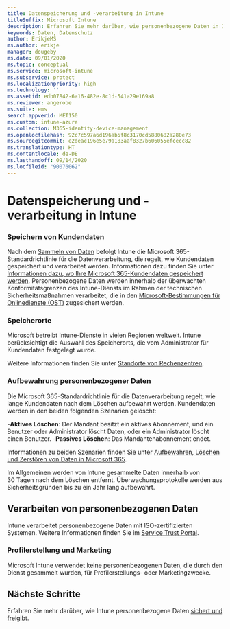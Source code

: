 ```yaml
---
title: Datenspeicherung und -verarbeitung in Intune
titleSuffix: Microsoft Intune
description: Erfahren Sie mehr darüber, wie personenbezogene Daten in Intune gespeichert und verarbeitet werden.
keywords: Daten, Datenschutz
author: ErikjeMS
ms.author: erikje
manager: dougeby
ms.date: 09/01/2020
ms.topic: conceptual
ms.service: microsoft-intune
ms.subservice: protect
ms.localizationpriority: high
ms.technology: ''
ms.assetid: edb07842-6a16-482e-8c1d-541a29e169a8
ms.reviewer: angerobe
ms.suite: ems
search.appverid: MET150
ms.custom: intune-azure
ms.collection: M365-identity-device-management
ms.openlocfilehash: 92c7c597a6d196ab5f8c3170cd5880682a280e73
ms.sourcegitcommit: e2deac196e5e79a183aaf8327b606055efcecc82
ms.translationtype: HT
ms.contentlocale: de-DE
ms.lasthandoff: 09/14/2020
ms.locfileid: "90076062"
---
```

# <a name="data-storage-and-processing-in-intune"></a>Datenspeicherung und -verarbeitung in Intune

### <a name="storing-customer-data"></a>Speichern von Kundendaten

Nach dem [Sammeln von Daten](privacy-data-collect.md) befolgt Intune die Microsoft 365-Standardrichtlinie für die Datenverarbeitung, die regelt, wie Kundendaten gespeichert und verarbeitet werden. Informationen dazu finden Sie unter [Informationen dazu, wo Ihre Microsoft 365-Kundendaten gespeichert werden](https://docs.microsoft.com/microsoft-365/enterprise/o365-data-locations). Personenbezogene Daten werden innerhalb der überwachten Konformitätsgrenzen des Intune-Diensts im Rahmen der technischen Sicherheitsmaßnahmen verarbeitet, die in den [Microsoft-Bestimmungen für Onlinedienste (OST)](https://www.microsoftvolumelicensing.com/DocumentSearch.aspx?Mode=3&DocumentTypeId=46) zugesichert werden.

### <a name="storage-locations"></a>Speicherorte

Microsoft betreibt Intune-Dienste in vielen Regionen weltweit. Intune berücksichtigt die Auswahl des Speicherorts, die vom Administrator für Kundendaten festgelegt wurde.

Weitere Informationen finden Sie unter [Standorte von Rechenzentren](https://docs.microsoft.com/microsoft-365/enterprise/o365-data-locations?view=o365-worldwide#data-center-locations).

### <a name="personal-data-retention"></a>Aufbewahrung personenbezogener Daten

Die Microsoft 365-Standardrichtlinie für die Datenverarbeitung regelt, wie lange Kundendaten nach dem Löschen aufbewahrt werden. Kundendaten werden in den beiden folgenden Szenarien gelöscht:

-**Aktives Löschen**: Der Mandant besitzt ein aktives Abonnement, und ein Benutzer oder Administrator löscht Daten, oder ein Administrator löscht einen Benutzer.
-**Passives Löschen**: Das Mandantenabonnement endet.

Informationen zu beiden Szenarien finden Sie unter [Aufbewahren, Löschen und Zerstören von Daten in Microsoft 365](https://docs.microsoft.com/microsoft-365/enterprise/microsoft-365-data-retention-deletion-and-destruction-overview?view=o365-worldwide).  

Im Allgemeinen werden von Intune gesammelte Daten innerhalb von 30 Tagen nach dem Löschen entfernt. Überwachungsprotokolle werden aus Sicherheitsgründen bis zu ein Jahr lang aufbewahrt. 


## <a name="processing-personal-data"></a>Verarbeiten von personenbezogenen Daten

Intune verarbeitet personenbezogene Daten mit ISO-zertifizierten Systemen. Weitere Informationen finden Sie im [Service Trust Portal](https://www.microsoft.com/en-us/TrustCenter/stp).

### <a name="profiling-and-marketing"></a>Profilerstellung und Marketing

Microsoft Intune verwendet keine personenbezogenen Daten, die durch den Dienst gesammelt wurden, für Profilerstellungs- oder Marketingzwecke. 

## <a name="next-steps"></a>Nächste Schritte

Erfahren Sie mehr darüber, wie Intune personenbezogene Daten [sichert und freigibt](privacy-data-secure-share.md). 
